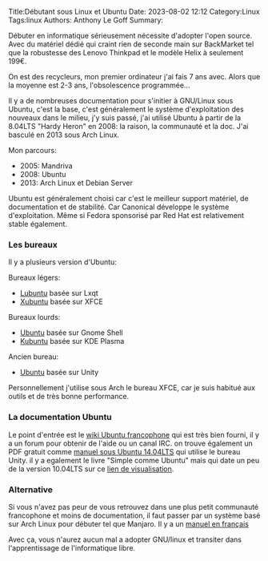 Title:Débutant sous Linux et Ubuntu
Date: 2023-08-02 12:12
Category:Linux
Tags:linux
Authors: Anthony Le Goff
Summary:

Débuter en informatique sérieusement nécessite d'adopter l'open source. Avec du matériel dédié qui craint rien de seconde main sur BackMarket tel que la robustesse des Lenovo Thinkpad et le modèle Helix à seulement 199€.

On est des recycleurs, mon premier ordinateur j'ai fais 7 ans avec. Alors que la moyenne est 2-3 ans, l'obsolescence programmée...

Il y a de nombreuses documentation pour s'initier à GNU/Linux sous Ubuntu, c'est la base, c'est généralement le système d'exploitation des nouveaux dans le milieu, j'y suis passé, j'ai utilisé Ubuntu à partir de la 8.04LTS "Hardy Heron" en 2008: la raison, la communauté et la doc. J'ai basculé en 2013 sous Arch Linux.

Mon parcours:

* 2005: Mandriva
* 2008: Ubuntu
* 2013: Arch Linux et Debian Server

Ubuntu est généralement choisi car c'est le meilleur support matériel, de documentation et de stabilité. Car Canonical développe le système d'exploitation. Même si Fedora sponsorisé par Red Hat est relativement stable également.

### Les bureaux

Il y a plusieurs version d'Ubuntu:

Bureaux légers:

* [Lubuntu](https://lubuntu.me/) basée sur Lxqt
* [Xubuntu](https://xubuntu.org/) basée sur XFCE

Bureaux lourds:

* [Ubuntu](https://ubuntu.com/download/desktop) basée sur Gnome Shell
* [Kubuntu](https://kubuntu.org/) basée sur KDE Plasma

Ancien bureau:

* [Ubuntu](https://ubuntuunity.org/) basée sur Unity

Personnellement j'utilise sous Arch le bureau XFCE, car je suis habitué aux outils et de très bonne performance.

### La documentation Ubuntu

Le point d'entrée est le [wiki Ubuntu francophone](https://doc.ubuntu-fr.org/) qui est très bien fourni, il y a un forum pour obtenir de l'aide ou un canal IRC. on trouve également un PDF gratuit comme [manuel sous Ubuntu 14.04LTS](https://ubuntu-manual.org/?lang=fr) qui utilise le bureau Unity. il y a egalement le livre "Simple comme Ubuntu" mais qui date un peu de la version 10.04LTS sur ce [lien de visualisation](https://www.calameo.com/read/0004032807a2d6ac74806).

### Alternative

Si vous n'avez pas peur de vous retrouvez dans une plus petit communauté francophone et moins de documentation, il faut passer par un système basé sur Arch Linux pour débuter tel que Manjaro. Il y a un [manuel en français](https://mirrors.cloud.tencent.com/manjaro-cd/Manjaro-User-Guide-French.pdf)

Avec ça, vous n'aurez aucun mal a adopter GNU/linux et transiter dans l'apprentissage de l'informatique libre.



